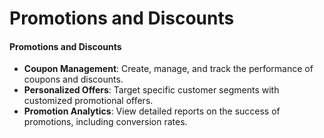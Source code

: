 # Promotions and Discounts

#### **Promotions and Discounts**

* **Coupon Management**: Create, manage, and track the performance of coupons and discounts.
* **Personalized Offers**: Target specific customer segments with customized promotional offers.
* **Promotion Analytics**: View detailed reports on the success of promotions, including conversion rates.

